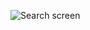 ![Search screen](https://github.com/Fuhadd/Backend-BookshelfRegistry/assets/100274961/9de961c8-e87a-4a02-89d8-98e562d505ec)
